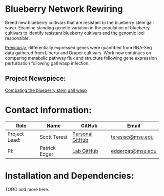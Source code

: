 # Blueberry Network Rewiring
Breed new blueberry cultivars that are resistant to the blueberry stem gall wasp. Examine standing genetic variation in the population of blueberry cultivars to identify resistant blueberry cultivars and the genomic loci responsible.


[Previously](https://github.com/EdgerLab/Blueberry_RNA_Seq_Expression_Analysis), differentially expressed genes were quantified from RNA-Seq data gathered from Liberty and Draper cultivars. Work now continues on comparing metabolic pathway flux and structure following gene expression perturbation following gall wasp infection.

## Project Newspiece:
[Combating the blueberry stem gall wasp](https://www.canr.msu.edu/news/combating-the-blueberry-stem-gall-wasp#:~:text=The%20blueberry%20stem%20gall%20wasp%20is%20a%20tiny%20insect%20that,shoot%20and%20decreases%20fruit%20production.)


# Contact Information:
| Role          | Name          | GitHub                                                  | Email              |
|---------------|---------------|---------------------------------------------------------|--------------------|
| Project Lead: | Scott Teresi  | [Personal GitHub](https://github.com/huckleberry-hound) | <teresisc@msu.edu> |
| PI:           | Patrick Edger | [Lab GitHub](https://github.com/EdgerLab)               | <edgerpat@msu.edu> |


# Installation and Dependencies:
TODO add more here.
